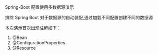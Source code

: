 Spring-Boot 配置使用多数据源演示

排除 Spring Boot 对于数据源的自动装配,通过加载不同配置创建不同的数据源

本次演示首次出现注解如下：

1.  @Bean
2.  @ConfigurationProperties
3.  @Resource